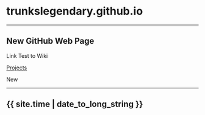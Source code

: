 # trunkslegendary.github.io

---

New GitHub Web Page
---


Link Test to Wiki

[Projects](https://github.com/TrunksLegendary/trunkslegendary.github.io/wiki/Trunks_Projects)

New

---
{{ site.time | date_to_long_string }}
---
